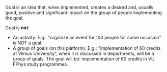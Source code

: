 Goal is an idea that, when implemented, creates a desired and, usually
good, positive and significant impact on the group of people implementing
the goal.

Goal is **not**:
- An activity. E.g.: "organize an event for 100 people for some occasion" is NOT a goal.
- A group of goals (on this platform). E.g.: "implementation of 60 credits
at Vilnius University", when it is discussed in departments, will be a
group of goals. The goal will be: implementation of 60 credits in VU
FPhys study programmes.
